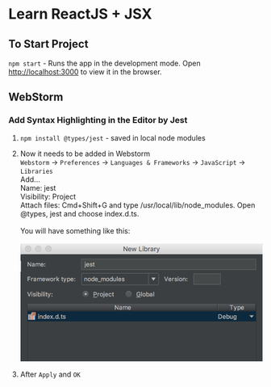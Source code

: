 Learn ReactJS + JSX
===

## To Start Project 
`npm start` - Runs the app in the development mode. Open [http://localhost:3000](http://localhost:3000) to view it in the browser.

## WebStorm

### Add Syntax Highlighting in the Editor by Jest
1. `npm install @types/jest` - saved in local node modules
2. Now it needs to be added in Webstorm<br>
`Webstorm` -> `Preferences` -> `Languages & Frameworks` -> `JavaScript` -> `Libraries`<br>
Add...                  <br> 
Name: jest              <br> 
Visibility: Project     <br> 
Attach files: Cmd+Shift+G and type /usr/local/lib/node_modules. Open @types, jest and choose index.d.ts.<br><br>
You will have something like this: <br><br>
![](./readme/jest.png)

3. After `Apply` and `OK`
